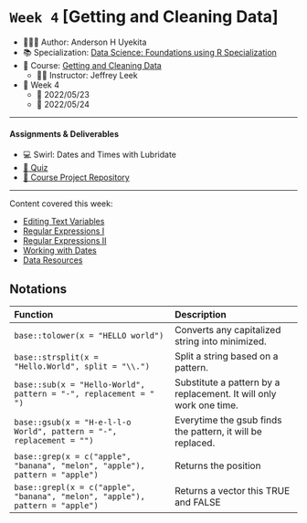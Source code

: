 # `Week 4` [Getting and Cleaning Data]

* &#x1f468;&#x1F3FB;&#x200d;&#x1f4bb; Author: Anderson H Uyekita
* &#x1f4da; Specialization: [Data Science: Foundations using R Specialization](https://www.coursera.org/specializations/data-science-foundations-r)
* &#x1f4d6; Course: [Getting and Cleaning Data](https://www.coursera.org/learn/data-cleaning)
    * &#x1F9D1;&#x200d;&#x1F3EB; Instructor: Jeffrey Leek
* &#x1F4C6; Week 4
    * &#x1F6A6; 2022/05/23
    * &#x1F3C1; 2022/05/24

***

#### Assignments & Deliverables

* &#x1F4BB; Swirl: Dates and Times with Lubridate
* [&#x1F4DD; Quiz](./getting-and-cleaning-data_quiz-4.md)
* [&#x1F680; Course Project Repository](https://github.com/AndersonUyekita/getting-and-cleaning-data_course-project)

***

Content covered this week:

* [Editing Text Variables](./slides/04_01_editingTextVariables.pdf)
* [Regular Expressions I](./slides/04_02_regularExpressions.pdf)
* [Regular Expressions II](./slides/04_03_regularExpressionsII.pdf)
* [Working with Dates](./slides/04_04_workingWithDates.pdf)
* [Data Resources](./slides/04_05_dataResources.pdf)


## Notations

| Function                                                                     | Description                                                        |
|:-------------------------------------|:---------------------------------|
| `base::tolower(x = "HELLO world")`                                           | Converts any capitalized string into minimized.                    |
| `base::strsplit(x = "Hello.World", split = "\\.")`                           | Split a string based on a pattern.                                 |
| `base::sub(x = "Hello-World", pattern = "-", replacement = " ")`             | Substitute a pattern by a replacement. It will only work one time. |
| `base::gsub(x = "H-e-l-l-o World", pattern = "-", replacement = "")`         | Everytime the gsub finds the pattern, it will be replaced.         |
| `base::grep(x = c("apple", "banana", "melon", "apple"), pattern = "apple")`  | Returns the position                                               |
| `base::grepl(x = c("apple", "banana", "melon", "apple"), pattern = "apple")` | Returns a vector this TRUE and FALSE                               |
